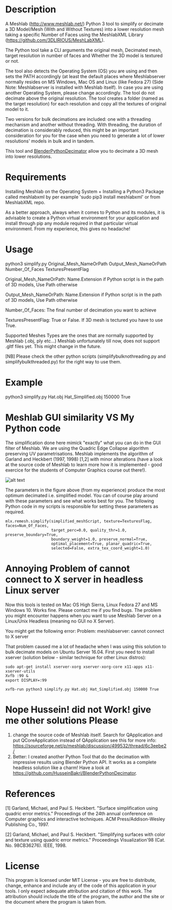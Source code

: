 # Description
A Meshlab (http://www.meshlab.net/) Python 3 tool to simplify or decimate a 3D Model/Mesh  (With and Without Textures) into a lower resolution mesh taking a specific Number of Faces using the MeshlabXML Library (https://github.com/3DLIRIOUS/MeshLabXML).

The Python tool take a CLI arguments the original mesh, Decimated mesh, target resolution in number of faces and Whether the 3D model is textured or not.

The tool also detects the Operating System (OS) you are using and then sets the PATH accordingly  (at least the default places where Meshlabserver normally resides on MS Windows, Mac OS and Linux (like Fedora 27) (Side Note: Meshlabserver is installed with Meshlab itself). In case you are using another Operating System, please change accordingly. The tool do not decimate above the original resolution. The tool creates a folder (named as the target resolution) for each resolution and copy all the textures of original model to it.

Two versions for bulk decimations are included: one with a threading mechanism and another without threading. With threading, the duration of decimation is considerably reduced, this might be an important consideration for you for the case when you need to generate a lot of lower resolutions' models in bulk and in tandem.

This tool and [BlenderPythonDecimator](https://github.com/HusseinBakri/BlenderPythonDecimator) allow you to decimate a 3D mesh into lower resolutions.

# Requirements
Installing Meshlab on the Operating System + Installing a Python3 Package called meshlabxml by per example 'sudo pip3 install meshlabxml' or from MeshlabXML repo.

As a better approach, always when it comes to Python and its modules, it is advisable to create a Python virtual environment for your application and install through pip any module required in that particular virtual environment. From my experience, this gives no headache!


# Usage           
python3 simplify.py Original_Mesh_NameOrPath Output_Mesh_NameOrPath Number_Of_Faces TexturesPresentFlag

Original_Mesh_NameOrPath: Name.Extension if Python script is in the path of 3D models, Use Path otherwise

Output_Mesh_NameOrPath: Name.Extension if Python script is in the path of 3D models, Use Path otherwise

Number_Of_Faces: The final number of decimation you want to achieve

TexturesPresentFlag: True or False. If 3D mesh is tectured you have to use True.

Supported Meshes Types are the ones that are normally supported by Meshlab (.obj, ply etc...)
Meshlab unfortunately till now, does not support .gltf files yet. This might change in the future.

[NB] Please check the other python scripts (simplifybulknothreading.py and simplifybulkthreaded.py) for the right way to use them.

# Example 
python3 simplify.py Hat.obj Hat_Simplified.obj 150000 True

# Meshlab GUI similarity VS My Python code
The simplification done here mimick "exactly" what you can do in the GUI filter of Meshlab. We are using the Quadric Edge Collapse algorithm preserving UV parametrisations. Meshlab implements the algorithm of Garland and Heckbert (1997, 1998) [1,2] with minor alterations (have a look at the source code of Meshlab to learn more how it is implemented - good exercice for the students of Computer Graphics course out there!).

![alt text](https://raw.githubusercontent.com/HusseinBakri/3DMeshBulkSimplification/master/QuadricDecimation1.PNG)

The parameters in the figure above (from my experience) produce the most optimum decimated i.e. simplified model. You can of course play around with these parameters and see what works best for you. The following Python code in my scripts is responsible for setting these parameters as required.

```
mlx.remesh.simplify(simplified_meshScript, texture=TexturesFlag, faces=Num_Of_Faces,
                    target_perc=0.0, quality_thr=1.0, preserve_boundary=True,
                    boundary_weight=1.0, preserve_normal=True,
                    optimal_placement=True, planar_quadric=True,
                    selected=False, extra_tex_coord_weight=1.0)
```


# Annoying Problem of cannot connect to X server in headless Linux server
Now this tools is tested on Mac OS High Sierra, Linux Fedora 27 and MS Windows 10. Works fine. Please contact me if you find bugs.
The problem you might encounter happens when you want to use Meshlab Server on a Linux/Unix Headless (meaning no GUI no X Server).

You might get the following error: Problem: meshlabserver: cannot connect to X server

That problem caused me a lot of headache when I was using this solution to bulk decimate models on Ubuntu Server 16.04. First you need to install xserver (solution below - similar technique for other Linux distros):
```
sudo apt-get install xserver-xorg xserver-xorg-core x11-apps x11-xserver-utils
Xvfb :99 &
export DISPLAY=:99

xvfb-run python3 simplify.py Hat.obj Hat_Simplified.obj 150000 True
```
# Nope Hussein! did not Work! give me other solutions Please
1) change the source code of Meshlab itself. Search for QApplication and put QCoreApplication instead of QApplication
see this for more info: https://sourceforge.net/p/meshlab/discussion/499532/thread/6c3eebe2/
2) Better: I created another Python Tool that do the decimation with impressive results using Blender Python API. It works as a complete headless solution like a charm! Have a look at https://github.com/HusseinBakri/BlenderPythonDecimator.

# References
[1] Garland, Michael, and Paul S. Heckbert. "Surface simplification using quadric error metrics." Proceedings of the 24th annual conference on Computer graphics and interactive techniques. ACM Press/Addison-Wesley Publishing Co., 1997.

[2] Garland, Michael, and Paul S. Heckbert. "Simplifying surfaces with color and texture using quadric error metrics." Proceedings Visualization'98 (Cat. No. 98CB36276). IEEE, 1998.

# License
This program is licensed under MIT License - you are free to distribute, change, enhance and include any of the code of this application in your tools. I only expect adequate attribution and citation of this work. The attribution should include the title of the program, the author and the site or the document where the program is taken from.
